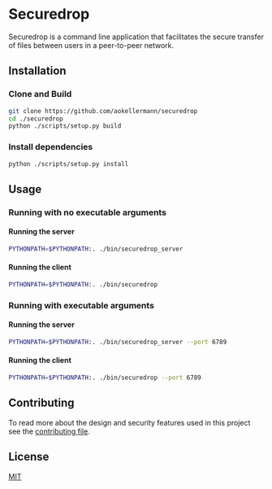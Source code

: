 # Securedrop

Securedrop is a command line application that facilitates the secure transfer of files between users in a peer-to-peer network.


## Installation

### Clone and Build
```bash
git clone https://github.com/aokellermann/securedrop
cd ./securedrop
python ./scripts/setup.py build
```

### Install dependencies 
```bash
python ./scripts/setup.py install
```
## Usage

### Running with no executable arguments

#### Running the server
```bash
PYTHONPATH=$PYTHONPATH:. ./bin/securedrop_server
```
#### Running the client
```bash
PYTHONPATH=$PYTHONPATH:. ./bin/securedrop
```
### Running with executable arguments
#### Running the server
```bash
PYTHONPATH=$PYTHONPATH:. ./bin/securedrop_server --port 6789 
```
#### Running the client
```bash
PYTHONPATH=$PYTHONPATH:. ./bin/securedrop --port 6789 
```

## Contributing
To read more about the design and security features used in this project see the [contributing file](CONTRIBUTING.MD).

## License
[MIT](LICENSE)